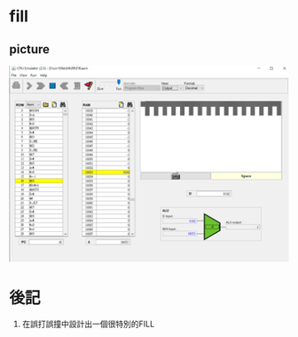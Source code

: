 # fill


## picture
![PICTURE1](https://github.com/eggwu96007/co109a/blob/master/homework/1119/picture/fill.PNG)

# 後記
1. 在誤打誤撞中設計出一個很特別的FILL


